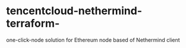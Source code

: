 # tencentcloud-nethermind-terraform-
one-click-node solution for Ethereum node based of Nethermind client
